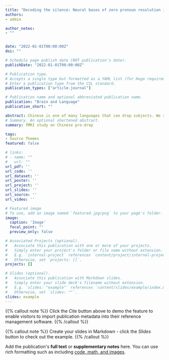 ```yaml
---
title: "Decoding the silence: Neural bases of zero pronoun resolution in Chinese"
authors:
- admin

author_notes:
- ""


date: "2022-01-01T00:00:00Z"
doi: ""

# Schedule page publish date (NOT publication's date).
publishDate: "2022-01-01T00:00:00Z"

# Publication type.
# Accepts a single type but formatted as a YAML list (for Hugo requirements).
# Enter a publication type from the CSL standard.
publication_types: ["article-journal"]

# Publication name and optional abbreviated publication name.
publication: "Brain and Language"
publication_short: ""

abstract: Chinese is one of many languages that can drop subjects. We report an fMRI study of language comprehension processes in these zero pronoun cases. The fMRI data come from Chinese speakers who listened to an audiobook. We conducted both univariate GLM and multivariate pattern analysis (MVPA) on these data. We found increased left Temporal Lobe activity for zero pronouns compared to overt subjects, suggesting additional effort searching for an antecedent during zero pronoun resolution. MVPA further revealed that the intended referent of a zero pronoun can be decoded in the Parahippocampal Gyrus and the Precuneus shortly after its presentation. This highlights the role of memory and discourse-level processing in resolving referential expressions, including unspoken ones, in naturalistic language comprehension.
# Summary. An optional shortened abstract.
summary: fMRI study on Chinese pro-drop

tags:
- Source Themes
featured: false

# links:
# - name: ""
#   url: ""
url_pdf: ''
url_code: ''
url_dataset: ''
url_poster: ''
url_project: ''
url_slides: ''
url_source: ''
url_video: ''

# Featured image
# To use, add an image named `featured.jpg/png` to your page's folder. 
image:
  caption: 'Image'
  focal_point: ""
  preview_only: false

# Associated Projects (optional).
#   Associate this publication with one or more of your projects.
#   Simply enter your project's folder or file name without extension.
#   E.g. `internal-project` references `content/project/internal-project/index.md`.
#   Otherwise, set `projects: []`.
projects: []

# Slides (optional).
#   Associate this publication with Markdown slides.
#   Simply enter your slide deck's filename without extension.
#   E.g. `slides: "example"` references `content/slides/example/index.md`.
#   Otherwise, set `slides: ""`.
slides: example
---
```


{{% callout note %}}
Click the *Cite* button above to demo the feature to enable visitors to import publication metadata into their reference management software.
{{% /callout %}}

{{% callout note %}}
Create your slides in Markdown - click the *Slides* button to check out the example.
{{% /callout %}}

Add the publication's **full text** or **supplementary notes** here. You can use rich formatting such as including [code, math, and images](https://docs.hugoblox.com/content/writing-markdown-latex/).
